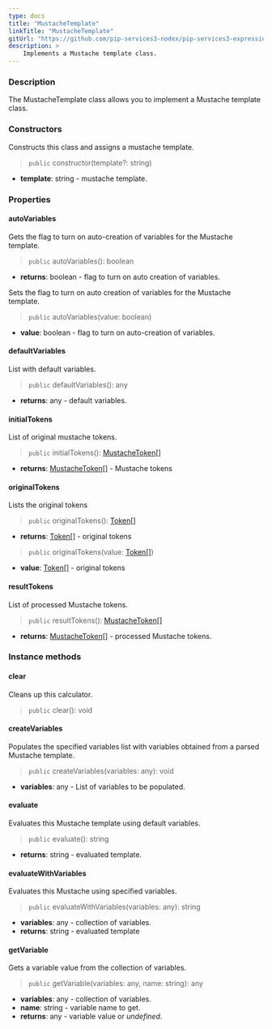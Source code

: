 ```yaml
---
type: docs
title: "MustacheTemplate"
linkTitle: "MustacheTemplate"
gitUrl: "https://github.com/pip-services3-nodex/pip-services3-expressions-nodex"
description: > 
    Implements a Mustache template class.
---
```


### Description

The MustacheTemplate class allows you to implement a Mustache template class.

### Constructors
Constructs this class and assigns a mustache template.

> `public` constructor(template?: string)

- **template**: string - mustache template.


### Properties

#### autoVariables
Gets the flag to turn on auto-creation of variables for the Mustache template.

> `public` autoVariables(): boolean

- **returns**: boolean - flag to turn on auto creation of variables.

Sets the flag to turn on auto creation of variables for the Mustache template.

> `public` autoVariables(value: boolean)

- **value**: boolean - flag to turn on auto-creation of variables.

#### defaultVariables
List with default variables.

> `public` defaultVariables(): any

- **returns**: any - default variables.

#### initialTokens
List of original mustache tokens.

> `public` initialTokens(): [MustacheToken[]](../parsers/mustache_token)

- **returns**: [MustacheToken[]](../parsers/mustache_token) - Mustache tokens

#### originalTokens
Lists the original tokens
> `public` originalTokens(): [Token[]](../../tokenizers/token)

- **returns**: [Token[]](../../tokenizers/token) - original tokens


> `public` originalTokens(value: [Token[]](../../tokenizers/token))

- **value**: [Token[]](../../tokenizers/token) - original tokens
#### resultTokens
List of processed Mustache tokens.

> `public` resultTokens(): [MustacheToken[]](../parsers/mustache_token)

- **returns**: [MustacheToken[]](../parsers/mustache_token) - processed Mustache tokens.


### Instance methods


#### clear
Cleans up this calculator.

> `public` clear(): void

#### createVariables
Populates the specified variables list with variables obtained from a parsed Mustache template.

> `public` createVariables(variables: any): void

- **variables**: any - List of variables to be populated.

#### evaluate
Evaluates this Mustache template using default variables.

> `public` evaluate(): string

- **returns**: string - evaluated template.

#### evaluateWithVariables
Evaluates this Mustache using specified variables.

> `public` evaluateWithVariables(variables: any): string

- **variables**: any - collection of variables.
- **returns**: string - evaluated template

#### getVariable
Gets a variable value from the collection of variables.

> `public` getVariable(variables: any, name: string): any

- **variables**: any - collection of variables.
- **name**: string - variable name to get.
- **returns**: any - variable value or *undefined*.

